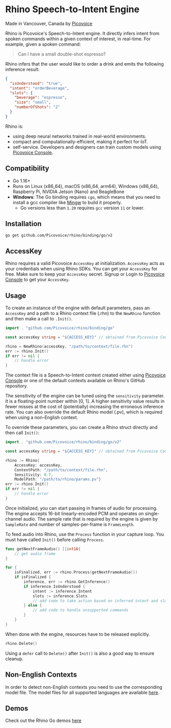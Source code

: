 # Rhino Speech-to-Intent Engine

Made in Vancouver, Canada by [Picovoice](https://picovoice.ai)

Rhino is Picovoice's Speech-to-Intent engine. It directly infers intent from spoken commands within a given context of
interest, in real-time. For example, given a spoken command:

> Can I have a small double-shot espresso?

Rhino infers that the user would like to order a drink and emits the following inference result:

```json
{
  "isUnderstood": "true",
  "intent": "orderBeverage",
  "slots": {
    "beverage": "espresso",
    "size": "small",
    "numberOfShots": "2"
  }
}
```

Rhino is:

* using deep neural networks trained in real-world environments.
* compact and computationally-efficient, making it perfect for IoT.
* self-service. Developers and designers can train custom models using [Picovoice Console](https://console.picovoice.ai/).

## Compatibility

- Go 1.16+
- Runs on Linux (x86_64), macOS (x86_64, arm64), Windows (x86_64), Raspberry Pi, NVIDIA Jetson (Nano) and BeagleBone
- **Windows**: The Go binding requires `cgo`, which means that you need to install a gcc compiler like [Mingw](http://mingw-w64.org/) to build it properly.
  - Go versions less than `1.20` requires `gcc` version `11` or lower.

## Installation

```console
go get github.com/Picovoice/rhino/binding/go/v2
```

## AccessKey

Rhino requires a valid Picovoice `AccessKey` at initialization. `AccessKey` acts as your credentials when using Rhino SDKs.
You can get your `AccessKey` for free. Make sure to keep your `AccessKey` secret.
Signup or Login to [Picovoice Console](https://console.picovoice.ai/) to get your `AccessKey`.

## Usage

To create an instance of the engine with default parameters, pass an `AccessKey` and a path to a Rhino context file (.rhn) to the `NewRhino` function and then make a call to `.Init()`.

```go
import . "github.com/Picovoice/rhino/binding/go"

const accessKey string = "${ACCESS_KEY}" // obtained from Picovoice Console (https://console.picovoice.ai/)

rhino = NewRhino(accessKey, "/path/to/context/file.rhn")
err := rhino.Init()
if err != nil {
    // handle error
}
```
The context file is a Speech-to-Intent context created either using
[Picovoice Console](https://console.picovoice.ai/) or one of the default contexts available on Rhino's GitHub repository.

The sensitivity of the engine can be tuned using the `sensitivity` parameter. It is a floating-point number within
[0, 1]. A higher sensitivity value results in fewer misses at the cost of (potentially) increasing the erroneous
inference rate. You can also override the default Rhino model (.pv), which is required when using a non-English context.

To override these parameters, you can create a Rhino struct directly and then call `Init()`:

```go
import . "github.com/Picovoice/rhino/binding/go/v2"

const accessKey string = "${ACCESS_KEY}" // obtained from Picovoice Console (https://console.picovoice.ai/)

rhino := Rhino{
    AccessKey: accessKey,
    ContextPath: "/path/to/context/file.rhn",
    Sensitivity: 0.7,
    ModelPath: "/path/to/rhino/params.pv"}
err := rhino.Init()
if err != nil {
    // handle error
}
```

Once initialized, you can start passing in frames of audio for processing. The engine accepts 16-bit linearly-encoded PCM and operates on
single-channel audio. The sample rate that is required by the engine is given by `SampleRate` and number of samples-per-frame is `FrameLength`.

To feed audio into Rhino, use the `Process` function in your capture loop. You must have called `Init()` before calling `Process`.
```go
func getNextFrameAudio() []int16{
    // get audio frame
}

for {
    isFinalized, err := rhino.Process(getNextFrameAudio())
    if isFinalized {
        inference, err := rhino.GetInference()
        if inference.IsUnderstood {
            intent := inference.Intent
            slots := inference.Slots
            // add code to take action based on inferred intent and slot values
        } else {
            // add code to handle unsupported commands
        }
    }
}
```

When done with the engine, resources have to be released explicitly.

```go
rhino.Delete()
```

Using a `defer` call to `Delete()` after `Init()` is also a good way to ensure cleanup.

## Non-English Contexts

In order to detect non-English contexts you need to use the corresponding model file. The model files for all supported languages are available [here](https://github.com/Picovoice/rhino/tree/master/lib/common).

## Demos

Check out the Rhino Go demos [here](https://github.com/Picovoice/rhino/tree/master/demo/go)

